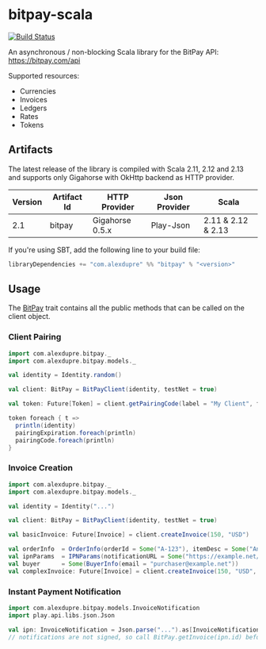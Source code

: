 # bitpay-scala

[![Build Status](https://travis-ci.org/alexdupre/bitpay-scala.png?branch=master)](https://travis-ci.org/alexdupre/bitpay-scala)

An asynchronous / non-blocking Scala library for the BitPay API: https://bitpay.com/api

Supported resources:
- Currencies
- Invoices
- Ledgers
- Rates
- Tokens

## Artifacts

The latest release of the library is compiled with Scala 2.11, 2.12 and 2.13 and supports only Gigahorse with OkHttp backend as HTTP provider.

| Version | Artifact Id             | HTTP Provider   | Json Provider | Scala              |
| ------- | ----------------------- | --------------- | ------------- | ------------------ |
| 2.1     | bitpay                  | Gigahorse 0.5.x | Play-Json     | 2.11 & 2.12 & 2.13 |

If you're using SBT, add the following line to your build file:

```scala
libraryDependencies += "com.alexdupre" %% "bitpay" % "<version>"
```

## Usage

The [BitPay](https://github.com/alexdupre/bitpay-scala/blob/master/src/main/scala/com/alexdupre/bitpay/BitPay.scala) trait
contains all the public methods that can be called on the client object.

### Client Pairing

```scala
import com.alexdupre.bitpay._
import com.alexdupre.bitpay.models._

val identity = Identity.random()

val client: BitPay = BitPayClient(identity, testNet = true)

val token: Future[Token] = client.getPairingCode(label = "My Client", facade = "pos")

token foreach { t =>
  println(identity)
  pairingExpiration.foreach(println)
  pairingCode.foreach(println)
}

```

### Invoice Creation

```scala
import com.alexdupre.bitpay._
import com.alexdupre.bitpay.models._

val identity = Identity("...")

val client: BitPay = BitPayClient(identity, testNet = true)

val basicInvoice: Future[Invoice] = client.createInvoice(150, "USD")

val orderInfo  = OrderInfo(orderId = Some("A-123"), itemDesc = Some("An awesome item"), physical = Some(true))
val ipnParams  = IPNParams(notificationURL = Some("https://example.net/ipn"), transactionSpeed = Some(TransactionSpeed.Medium), fullNotifications = Some(true))
val buyer      = Some(BuyerInfo(email = "purchaser@example.net"))
val complexInvoice: Future[Invoice] = client.createInvoice(150, "USD", ipnParams, orderInfo, buyer)
```


### Instant Payment Notification

```scala
import com.alexdupre.bitpay.models.InvoiceNotification
import play.api.libs.json.Json

val ipn: InvoiceNotification = Json.parse("...").as[InvoiceNotification]
// notifications are not signed, so call BitPay.getInvoice(ipn.id) before processing the notification
```
